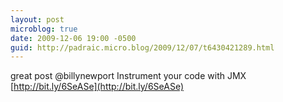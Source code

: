 ```yaml
---
layout: post
microblog: true
date: 2009-12-06 19:00 -0500
guid: http://padraic.micro.blog/2009/12/07/t6430421289.html
---
```

great post @billynewport Instrument your code with JMX [http://bit.ly/6SeASe](http://bit.ly/6SeASe)
